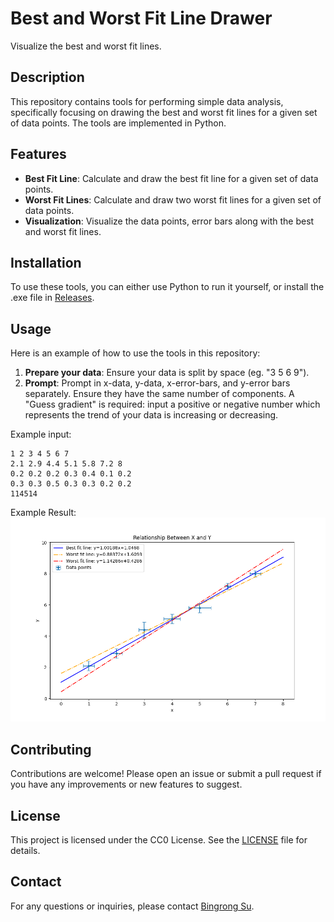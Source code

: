 
# Best and Worst Fit Line Drawer

Visualize the best and worst fit lines.

## Description
This repository contains tools for performing simple data analysis, specifically focusing on drawing the best and worst fit lines for a given set of data points. The tools are implemented in Python.

## Features
- **Best Fit Line**: Calculate and draw the best fit line for a given set of data points.
- **Worst Fit Lines**: Calculate and draw two worst fit lines for a given set of data points.
- **Visualization**: Visualize the data points, error bars along with the best and worst fit lines.

## Installation
To use these tools, you can either use Python to run it yourself, or install the .exe file in [Releases](https://github.com/BingrongSu/Best-and-Worst-Fit-Line-Drawer/releases/tag/executable-files).

## Usage
Here is an example of how to use the tools in this repository:

1. **Prepare your data**: Ensure your data is split by space (eg. "3 5 6 9").
2. **Prompt**: Prompt in x-data, y-data, x-error-bars, and y-error bars separately. Ensure they have the same number of components. A "Guess gradient" is required: input a positive or negative number which represents the trend of your data is increasing or decreasing.

Example input:
```
1 2 3 4 5 6 7
2.1 2.9 4.4 5.1 5.8 7.2 8
0.2 0.2 0.2 0.3 0.4 0.1 0.2
0.3 0.3 0.5 0.3 0.3 0.2 0.2
114514
```

Example Result:
![Result](https://github.com/BingrongSu/Best-and-Worst-Fit-Line-Drawer/blob/main/Example.png)

## Contributing
Contributions are welcome! Please open an issue or submit a pull request if you have any improvements or new features to suggest.

## License
This project is licensed under the CC0 License. See the [LICENSE](LICENSE) file for details.

## Contact
For any questions or inquiries, please contact [Bingrong Su](https://github.com/BingrongSu).
